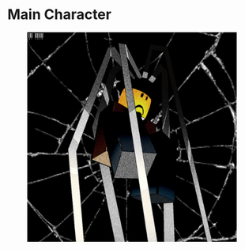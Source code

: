# Main Character



<figure><img src="../.gitbook/assets/image.png" alt="" width="563"><figcaption></figcaption></figure>

